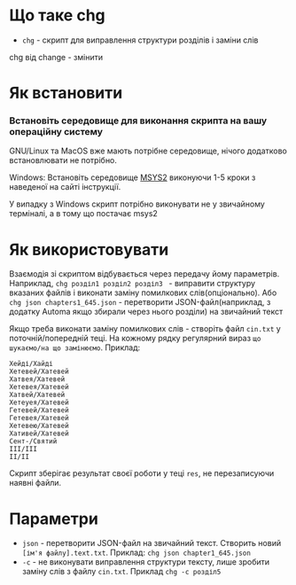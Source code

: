# Що таке chg
* `chg` - скрипт для виправлення структури розділів і заміни слів

chg від change - змінити

# Як встановити

### Встановіть середовище для виконання скрипта на вашу операційну систему
GNU/Linux та MacOS вже мають потрібне середовище, нічого додатково встановлювати не потрібно.

Windows: Встановіть середовище [MSYS2](https://www.msys2.org/) виконуючи 1-5 кроки з наведеної на сайті інструкції.

У випадку з Windows скрипт потрібно виконувати не у звичайному терміналі, а в тому що постачає msys2

# Як використовувати

Взаємодія зі скриптом відбувається через передачу йому параметрів. Наприклад, `chg розділ1 розділ2 розділ3 ` - виправити структуру вказаних файлів і виконати заміну помилкових слів(опціонально).
Або `chg json chapters1_645.json` - перетворити JSON-файл(наприклад, з додатку Automa якщо збирали через нього розділи) на звичайний текст

Якщо треба виконати заміну помилкових слів - створіть файл `cin.txt` у поточній/попередній теці. На кожному рядку регулярний вираз `що шукаємо/на що замінюємо`. Приклад:
```
Хейді/Хайді
Хетевей/Хатевей
Хатвея/Хатевей
Хетевея/Хатевей
Хатвей/Хатевей
Хетеуея/Хатевей
Гетевей/Хатевей
Гетевея/Хатевей
Хетевею/Хатевей
Хативей/Хатевей
Сент-/Святий
ІІІ/III
ІІ/II
```

Скрипт зберігає результат своєї роботи у теці `res`, не перезаписуючи наявні файли.
# Параметри
- `json` - перетворити JSON-файл на звичайний текст. Створить новий `[ім'я файлу].text.txt`. Приклад: `chg json chapter1_645.json`
- `-c` - не виконувати виправлення структури тексту, лише зробити заміну слів з файлу `cin.txt`. Приклад `chg -c розділ5`
